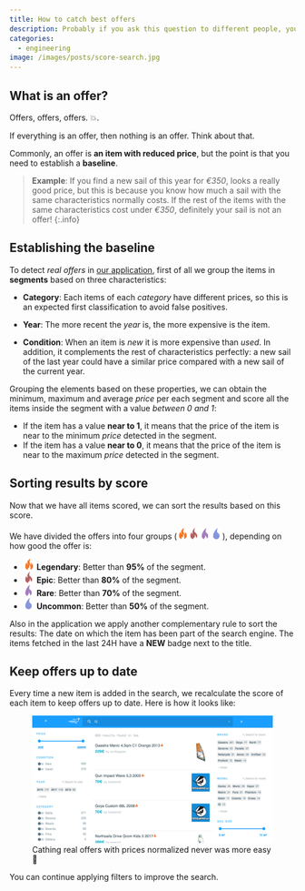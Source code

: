 ```yaml
---
title: How to catch best offers
description: Probably if you ask this question to different people, you will get different answers.
categories:
  - engineering
image: /images/posts/score-search.jpg
---
```


## What is an offer?

Offers, offers, offers. 💥.

If everything is an offer, then nothing is an offer. Think about that.

Commonly, an offer is **an item with reduced price**, but the point is that you need to establish a **baseline**.

> **Example**: If you find a new sail of this year for *€350*, looks a really good price, but this is because you know how much a sail with the same characteristics normally costs. If the rest of the items with the same characteristics cost under *€350*, definitely your sail is not an offer!
{:.info}

## Establishing the baseline

To detect *real offers* in [our application](https://app.windtoday.co), first of all we group the items in **segments** based on three characteristics:

- **Category**: Each items of each *category* have different prices, so this is an expected first classification to avoid false positives.

- **Year**: The more recent the *year* is, the more expensive is the item.

- **Condition**: When an item is *new* it is more expensive than *used*. In addition, it complements the rest of characteristics perfectly: a new sail of the last year could have a similar price compared with a new sail of the current year.

Grouping the elements based on these properties, we can obtain the minimum, maximum and average *price* per each segment and score all the items inside the segment with a value *between 0 and 1*:

- If the item has a value **near to 1**, it means that the price of the item is near to the minimum *price* detected in the segment.
- If the item has a value **near to 0**, it means that the price of the item is near to the maximum *price* detected in the segment.

## Sorting results by score

Now that we have all items scored, we can sort the results based on this score.

We have divided the offers into four groups (<img src="/images/posts/legendary.png" style="display:inline; width: 20px"><img src="/images/posts/epic.png" style="display:inline; width: 20px"><img src="/images/posts/rare.png" style="display:inline; width: 20px"><img src="/images/posts/uncommon.png" style="display:inline; width: 20px">), depending on how good the offer is:

- <img src="/images/posts/legendary.png" style="display:inline; width: 20px"> **Legendary**: Better than **95%** of the segment.
- <img src="/images/posts/epic.png" style="display:inline; width: 20px"> **Epic**: Better than **80%** of the segment.
- <img src="/images/posts/rare.png" style="display:inline; width: 20px"> **Rare**: Better than **70%** of the segment.
- <img src="/images/posts/uncommon.png" style="display:inline; width: 20px"> **Uncommon**: Better than **50%** of the segment.

Also in the application we apply another complementary rule to sort the results: The date on which the item has been part of the search engine. The items fetched in the last 24H have a **NEW** badge next to the title.

## Keep offers up to date

Every time a new item is added in the search, we recalculate the score of each item to keep offers up to date. Here is how it looks like:

<figure>
  <img src="/images/posts/score-search.gif">
  <figcaption>Cathing real offers with prices normalized never was more easy 🎉</figcaption>
</figure>

You can continue applying filters to improve the search.
